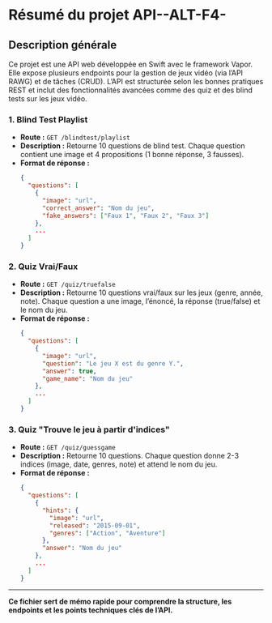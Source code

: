 # Résumé du projet API--ALT-F4-

## Description générale
Ce projet est une API web développée en Swift avec le framework Vapor. Elle expose plusieurs endpoints pour la gestion de jeux vidéo (via l’API RAWG) et de tâches (CRUD). L’API est structurée selon les bonnes pratiques REST et inclut des fonctionnalités avancées comme des quiz et des blind tests sur les jeux vidéo.

### 1. Blind Test Playlist
- **Route :** `GET /blindtest/playlist`
- **Description :** Retourne 10 questions de blind test. Chaque question contient une image et 4 propositions (1 bonne réponse, 3 fausses).
- **Format de réponse :**
  ```json
  {
    "questions": [
      {
        "image": "url",
        "correct_answer": "Nom du jeu",
        "fake_answers": ["Faux 1", "Faux 2", "Faux 3"]
      },
      ...
    ]
  }
  ```

### 2. Quiz Vrai/Faux
- **Route :** `GET /quiz/truefalse`
- **Description :** Retourne 10 questions vrai/faux sur les jeux (genre, année, note). Chaque question a une image, l’énoncé, la réponse (true/false) et le nom du jeu.
- **Format de réponse :**
  ```json
  {
    "questions": [
      {
        "image": "url",
        "question": "Le jeu X est du genre Y.",
        "answer": true,
        "game_name": "Nom du jeu"
      },
      ...
    ]
  }
  ```


### 3. Quiz "Trouve le jeu à partir d'indices"
- **Route :** `GET /quiz/guessgame`
- **Description :** Retourne 10 questions. Chaque question donne 2-3 indices (image, date, genres, note) et attend le nom du jeu.
- **Format de réponse :**
  ```json
  {
    "questions": [
      {
        "hints": {
          "image": "url",
          "released": "2015-09-01",
          "genres": ["Action", "Aventure"]
        },
        "answer": "Nom du jeu"
      },
      ...
    ]
  }
  ```
---

**Ce fichier sert de mémo rapide pour comprendre la structure, les endpoints et les points techniques clés de l’API.**

